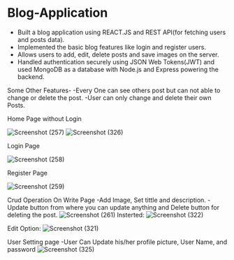 # Blog-Application
- Built a blog application using REACT.JS and REST API(for fetching users and posts data).
- Implemented the basic blog features like login and register users.
- Allows users to add, edit, delete posts and save images on the server.
- Handled authentication securely using JSON Web Tokens(JWT) and used MongoDB as a database with Node.js and Express powering the backend.

Some Other Features-
-Every One can see others post but can not able to change or delete the post.
-User can only change and delete their own Posts.

Home Page without Login

![Screenshot (257)](https://user-images.githubusercontent.com/75679880/165700337-2287768d-5fc4-4ca1-bca3-ece7030683d4.png)
![Screenshot (326)](https://user-images.githubusercontent.com/75679880/165701987-46111bd5-5f73-4f80-a942-35b1578df534.png)

Login Page

![Screenshot (258)](https://user-images.githubusercontent.com/75679880/165700528-641038b6-297b-4238-b4de-4d8263b74758.png)

Register Page

![Screenshot (259)](https://user-images.githubusercontent.com/75679880/165700578-abefd71a-9592-4d58-b0d1-ca14b53ce3cd.png)

Crud Operation On Write Page
-Add Image, Set tittle and description.
-Update button from where you can update anything and Delete button for deleting the post.
![Screenshot (261)](https://user-images.githubusercontent.com/75679880/165701298-938a93eb-94b4-41fa-a4c8-7abe2d43a814.png)
Insterted:
![Screenshot (322)](https://user-images.githubusercontent.com/75679880/165701837-4ccea58d-ccbc-4d76-a1ea-852d20b2ae33.png)

Edit Option:
![Screenshot (321)](https://user-images.githubusercontent.com/75679880/165701348-596e7b0f-17f8-4f37-9766-12373442fa57.png)

User Setting page
-User Can Update his/her profile picture, User Name, and password
![Screenshot (325)](https://user-images.githubusercontent.com/75679880/165702243-fc9bffc3-6602-4411-bd48-73924d9b0df2.png)
